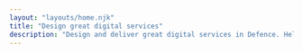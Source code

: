 ```yaml
---
layout: "layouts/home.njk"
title: "Design great digital services"
description: "Design and deliver great digital services in Defence. Helping people meet service standards and do their roles in Defence."
---
```

